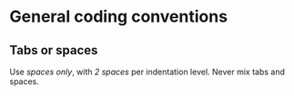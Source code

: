 # General coding conventions
## Tabs or spaces
Use *spaces only*, with *2 spaces* per indentation level. Never mix tabs and spaces.

